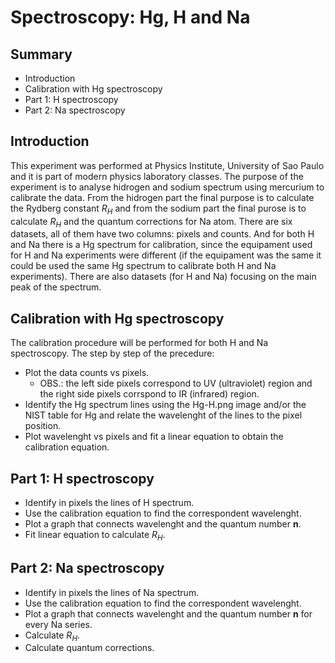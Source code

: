 # **Spectroscopy: Hg, H and Na**

## **Summary**

- Introduction
- Calibration with Hg spectroscopy
- Part 1: H spectroscopy
- Part 2: Na spectroscopy

## **Introduction**

This experiment was performed at Physics Institute, University of Sao Paulo and it is part of modern physics laboratory classes. The purpose of the experiment is to analyse hidrogen and sodium spectrum using mercurium to calibrate the data. From the hidrogen part the final purpose is to calculate the Rydberg constant $R_H$ and from the sodium part the final purose is to calculate $R_H$
and the quantum corrections for Na atom.
There are six datasets, all of them have two columns: pixels and counts. And for both H and Na there is a Hg spectrum for calibration, since the equipament used for H and Na experiments were different (if the equipament was the same it could be used the same Hg spectrum to calibrate both H and Na experiments). There are also datasets (for H and Na) focusing on the main peak of the spectrum.

## **Calibration with Hg spectroscopy**

The calibration procedure will be performed for both H and Na spectroscopy.
The step by step of the precedure:

- Plot the data counts vs pixels.
  - OBS.: the left side pixels correspond to UV (ultraviolet) region and the right side pixels corrspond to IR (infrared) region.
- Identify the Hg spectrum lines using the Hg-H.png image and/or the NIST table for Hg and relate the wavelenght of the lines to the pixel position.
- Plot wavelenght vs pixels and fit a linear equation to obtain the calibration equation.


## **Part 1: H spectroscopy**

- Identify in pixels the lines of H spectrum.
- Use the calibration equation to find the correspondent wavelenght.
- Plot a graph that connects wavelenght and the quantum number **n**.
- Fit linear equation to calculate $R_H$.

## **Part 2: Na spectroscopy**

- Identify in pixels the lines of Na spectrum.
- Use the calibration equation to find the correspondent wavelenght.
- Plot a graph that connects wavelenght and the quantum number **n** for every Na series.
- Calculate $R_H$.
- Calculate quantum corrections. 
